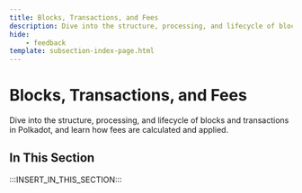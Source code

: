 ```yaml
---
title: Blocks, Transactions, and Fees
description: Dive into the structure, processing, and lifecycle of blocks and transactions in Polkadot, and learn how fees are calculated and applied.
hide: 
    - feedback
template: subsection-index-page.html
---
```


# Blocks, Transactions, and Fees

Dive into the structure, processing, and lifecycle of blocks and transactions in Polkadot, and learn how fees are calculated and applied.

## In This Section

:::INSERT_IN_THIS_SECTION:::